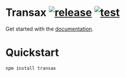 # Transax [![release](https://img.shields.io/npm/v/transax.svg)](https://www.npmjs.com/package/transax) [![test](https://github.com/tonybogdanov/transax/actions/workflows/build.yaml/badge.svg)](https://github.com/tonybogdanov/transax/actions/workflows/build.yaml)

Get started with the [documentation](https://tonybogdanov.github.io/transax).

# Quickstart
```sh
npm install transax
```
